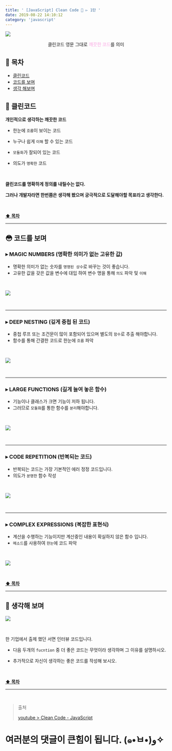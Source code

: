 ```yaml
---
title: ' [JavaScript] Clean Code 🛁 ▻ 1탄 '
date: 2019-08-22 14:10:12
category: 'javascript'
---
```


![](../../../assets/javascript/clean-code/1/javascript.clean.code.logo.png)

<center>클린코드 영문 그대로 <strong style="color:#fbc2eb">깨끗한 코드</strong>를 의미</center>

## **💎 목차**
  * [클린코드](#-클린코드)
  * [코드를 보며](#-코드를-보며)
  * [생각 해보며](#-생각해-보며)

## **🛁 클린코드**

__개인적으로 생각하는 깨끗한 코드__

- 한눈에 `흐름`이 보이는 코드

- 누구나 쉽게 `이해` 할 수 있는 코드

- `모듈화`가 잘되어 있는 코드

- 의도가 `명확한` 코드

<br />

__클린코드를 명확하게 정의를 내릴수는 없다.__

__그러나 개발자라면 한번쯤은 생각해 봤으며 궁극적으로 도달해야할 목표라고 생각한다.__

<br />

**[⬆ 목차](#-목차)**

---

## **😳 코드를 보며**

### ▸ MAGIC NUMBERS (명확한 의미가 없는 고유한 값)
*   명확한 의미가 없는 숫자를 `명명된 상수`로 바꾸는 것이 좋습니다.
*   고유한 값을 갖은 값을 변수에 대입 하여 변수 명을 통해 `의도` 파악 및 `이해`

<br />

![](../../../assets/javascript/clean-code/1/javascript.clean.code.1.png)

<br />

---

### ▸ DEEP NESTING (깊게 중첩 된 코드)
*   중첩 루프 또는 조건문이 많이 포함되어 있으며 별도의 `함수`로 추출 해야합니다.
*   함수를 통해 간결한 코드로 한눈에 `흐름` 파악

<br />

![](../../../assets/javascript/clean-code/1/javascript.clean.code.2.png)

<br />

---

### ▸ LARGE FUNCTIONS (길게 늘여 놓은 함수)
*   기능이나 클래스가 크면 기능이 저하 됩니다. 
*   그러므로 `모듈화`를 통한 함수를 `분리`해야합니다.

<br />

![](../../../assets/javascript/clean-code/1/javascript.clean.code.3.png)

<br />

---

### ▸ CODE REPETITION (반복되는 코드)
*   반복되는 코드는 가장 기본적인 에러 정정 코드입니다.
*   의도가 `분명한` 함수 작성

<br />

![](../../../assets/javascript/clean-code/1/javascript.clean.code.4.png)

<br />

---

### ▸ COMPLEX EXPRESSIONS (복잡한 표현식)
*   계산을 수행하는 기능이지만 계산중인 내용이 확실하지 않은 함수 입니다.
*   `메소드`를 사용하여 `한눈`에 코드 파악

<br />

![](../../../assets/javascript/clean-code/1/javascript.clean.code.5.png)

<br />

**[⬆ 목차](#-목차)**

---

## **🤔 생각해 보며**

![](../../../assets/javascript/clean-code/1/javascript.clean.code.6.png)

<br />

한 기업에서 출제 했던 서면 인터뷰 코드입니다.

- 다음 두개의 `fucntion` 중 더 좋은 코드는 무엇이라 생각하며 그 이유를 설명하시오.

- 추가적으로 자신이 생각하는 좋은 코드를 작성해 보시오.

<br />

**[⬆ 목차](#-목차)**

---

<br />

> 출처
>
> <a href="https://www.youtube.com/watch?v=Fevz-Kb4bxc" target="_blank">youtube > Clean Code - JavaScript</a>

# 여러분의 댓글이 큰힘이 됩니다. (๑•̀ㅂ•́)و✧
